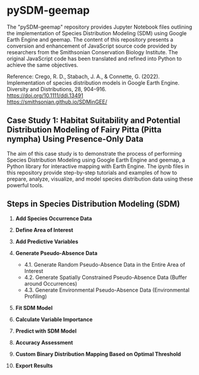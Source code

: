 # pySDM-geemap

The "pySDM-geemap" repository provides Jupyter Notebook files outlining the implementation of Species Distribution Modeling (SDM) using Google Earth Engine and geemap. The content of this repository presents a conversion and enhancement of JavaScript source code provided by researchers from the Smithsonian Conservation Biology Institute. The original JavaScript code has been translated and refined into Python to achieve the same objectives.

Reference:
Crego, R. D., Stabach, J. A., & Connette, G. (2022). Implementation of species distribution models in Google Earth Engine. Diversity and Distributions, 28, 904–916.<br>
<https://doi.org/10.1111/ddi.13491><br>
<https://smithsonian.github.io/SDMinGEE/>

## Case Study 1: Habitat Suitability and Potential Distribution Modeling of Fairy Pitta (Pitta nympha) Using Presence-Only Data

The aim of this case study is to demonstrate the process of performing Species Distribution Modeling using Google Earth Engine and geemap, a Python library for interactive mapping with Earth Engine. The ipynb files in this repository provide step-by-step tutorials and examples of how to prepare, analyze, visualize, and model species distribution data using these powerful tools.

## Steps in Species Distribution Modeling (SDM)

1. **Add Species Occurrence Data**

2. **Define Area of Interest**

3. **Add Predictive Variables**

4. **Generate Pseudo-Absence Data**
   - 4.1. Generate Random Pseudo-Absence Data in the Entire Area of Interest
   - 4.2. Generate Spatially Constrained Pseudo-Absence Data (Buffer around Occurrences)
   - 4.3. Generate Environmental Pseudo-Absence Data (Environmental Profiling)

5. **Fit SDM Model**

6. **Calculate Variable Importance**

7. **Predict with SDM Model**

8. **Accuracy Assessment**

9. **Custom Binary Distribution Mapping Based on Optimal Threshold**

10. **Export Results**
